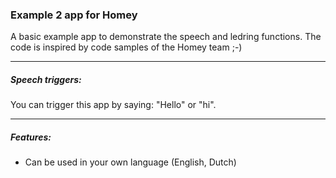 ### Example 2 app for Homey
A basic example app to demonstrate the speech and ledring functions. 
The code is inspired by code samples of the Homey team ;-)

---
##### Speech triggers:

You can trigger this app by saying: "Hello" or "hi".

---
##### Features: 

* Can be used in your own language (English, Dutch)
